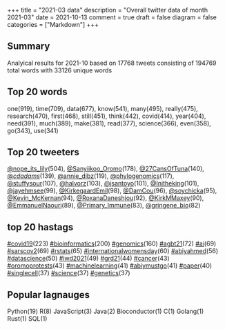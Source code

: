 +++
title = "2021-03 data"
description = "Overall twitter data of month 2021-03"
date = 2021-10-13
comment = true
draft = false
diagram = false
categories = ["Markdown"]
+++

## Summary
Analyical results for 2021-10 based on 17768 tweets consisting of 194769 total words with 33126 unique words


## Top 20 words
one(919), time(709), data(677), know(541), many(495), really(475), research(470), first(468), still(451), think(442), covid(414), year(404), need(391), much(389), make(381), read(377), science(366), even(358), go(343), use(341)

## Top 20 tweeters
[@nope_its_lily](https://twitter.com/nope_its_lily)(504), [@Sanyiikoo_Oromo](https://twitter.com/Sanyiikoo_Oromo)(178), [@27CansOfTuna](https://twitter.com/27CansOfTuna)(140), [@_cdadams_](https://twitter.com/_cdadams_)(139), [@annie_dibz](https://twitter.com/annie_dibz)(119), [@phylogenomics](https://twitter.com/phylogenomics)(117), [@stuffysour](https://twitter.com/stuffysour)(107), [@halvorz](https://twitter.com/halvorz)(103), [@jsantoyo](https://twitter.com/jsantoyo)(101), [@Initheking](https://twitter.com/Initheking)(101), [@jayehmsee](https://twitter.com/jayehmsee)(99), [@KirkegaardEmil](https://twitter.com/KirkegaardEmil)(98), [@DamCou](https://twitter.com/DamCou)(96), [@soychicka](https://twitter.com/soychicka)(95), [@Kevin_McKernan](https://twitter.com/Kevin_McKernan)(94), [@RoxanaDaneshjou](https://twitter.com/RoxanaDaneshjou)(92), [@KirkMMaxey](https://twitter.com/KirkMMaxey)(90), [@EmmanuelNaouri](https://twitter.com/EmmanuelNaouri)(89), [@Primary_Immune](https://twitter.com/Primary_Immune)(83), [@gringene_bio](https://twitter.com/gringene_bio)(82)

## top 20 hastags
[#covid19](https://twitter.com/hashtag/covid19)(223) [#bioinformatics](https://twitter.com/hashtag/bioinformatics)(200) [#genomics](https://twitter.com/hashtag/genomics)(160) [#agbt21](https://twitter.com/hashtag/agbt21)(72) [#ai](https://twitter.com/hashtag/ai)(69) [#sarscov2](https://twitter.com/hashtag/sarscov2)(69) [#rstats](https://twitter.com/hashtag/rstats)(65) [#internationalwomensday](https://twitter.com/hashtag/internationalwomensday)(60) [#abiyahmed](https://twitter.com/hashtag/abiyahmed)(56) [#datascience](https://twitter.com/hashtag/datascience)(50) [#iwd2021](https://twitter.com/hashtag/iwd2021)(49) [#grd21](https://twitter.com/hashtag/grd21)(44) [#cancer](https://twitter.com/hashtag/cancer)(43) [#oromoprotests](https://twitter.com/hashtag/oromoprotests)(43) [#machinelearning](https://twitter.com/hashtag/machinelearning)(41) [#abiymustgo](https://twitter.com/hashtag/abiymustgo)(41) [#paper](https://twitter.com/hashtag/paper)(40) [#singlecell](https://twitter.com/hashtag/singlecell)(37) [#science](https://twitter.com/hashtag/science)(37) [#genetics](https://twitter.com/hashtag/genetics)(37)

## Popular lagnauges
Python(19) R(8) JavaScript(3) Java(2) Bioconductor(1) C(1) Golang(1) Rust(1) SQL(1)
